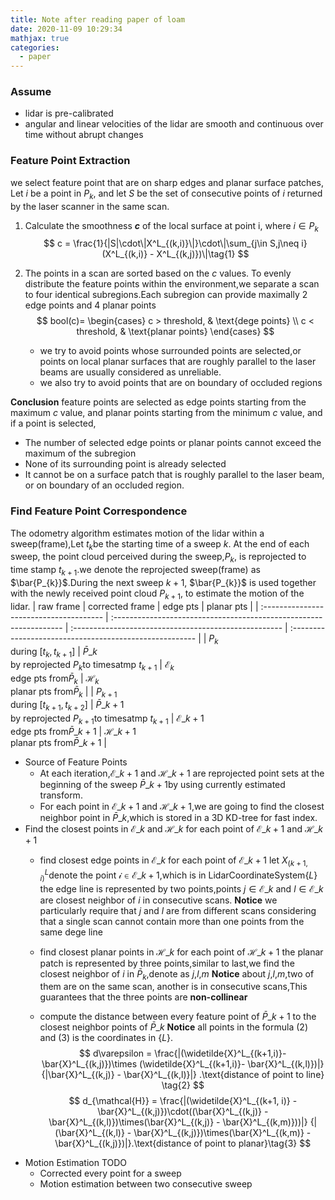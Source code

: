```yaml
---
title: Note after reading paper of loam
date: 2020-11-09 10:29:34
mathjax: true
categories:
  - paper
---
```


### Assume
- lidar is pre-calibrated
- angular and linear velocities of the lidar are smooth and continuous over time without abrupt changes
  
### Feature Point Extraction
we select feature point that are on sharp edges and planar surface patches, Let $i$ be a point in $P_k$, and let $S$ be the set of consecutive points of $i$ returned by the laser scanner in the same scan.
1. Calculate the smoothness **$c$** of the local surface at point i, where $i \in P_k$
   $$
   c = \frac{1}{|S|\cdot\|X^L_{(k,i)}\|}\cdot\|\sum_{j\in S,j\neq i}(X^L_{(k,i)} - X^L_{(k,j)})\|\tag{1}
   $$
2. The points in a scan are sorted based on the $c$ values.
   To evenly distribute the feature points within the environment,we separate a scan to four identical subregions.Each subregion can provide maximally 2 edge points and 4 planar points
   $$
   bool(c)= 
   \begin{cases}
   c > threshold, &  \text{dege points} \\
   c < threshold, &  \text{planar points} 
   \end{cases}
   $$

   - we try to avoid points whose surrounded points are selected,or points on local planar surfaces that are roughly parallel to the laser beams are usually considered as unreliable.
   - we also try to avoid points that are on boundary of occluded regions

**Conclusion**
feature points are selected as edge points starting from the maximum $c$ value, and planar points starting from the minimum $c$ value, and if a point is selected,
- The number of selected edge points or planar points cannot exceed the maximum of the subregion
- None of its surrounding point is already selected
- It cannot be on a surface patch that is roughly parallel to the laser beam, or on boundary of an occluded region.
### Find Feature Point Correspondence
The odometry algorithm estimates motion of the lidar within a sweep(frame),Let $t_k$be  the starting  time of a sweep $k$. At the end of each sweep, the point cloud perceived during the sweep,$P_k$, is reprojected to time stamp $t_{k+1}$.we denote the reprojected sweep(frame) as $\bar{P_{k}}$.During the next sweep $k+1$, $\bar{P_{k}}$ is used together with the newly received point cloud $P_{k+1}$, to estimate the motion of the lidar.
   | raw frame                               | corrected frame                                                    | edge pts                                              | planar pts                                              |
   | :-------------------------------------- | :----------------------------------------------------------------- | :---------------------------------------------------- | :------------------------------------------------------ |
   | $P_k$<br>during [$t_k,t_{k+1}$]         | $\bar{P}\_k$<br>by reprojected $P_k$to timesatmp $t_{k+1}$         | $\mathcal{E}_k$<br>edge pts from$\bar{P}_k$           | $\mathcal{H}_k$<br>planar pts from$\bar{P}_k$           |
   | $P_{k+1}$<br>during [$t_{k+1},t_{k+2}$] | $\bar{P}\_{k+1}$<br>by reprojected $P_{k+1}$to timesatmp $t_{k+1}$ | $\mathcal{E}\_{k+1}$<br>edge pts from$\bar{P}\_{k+1}$ | $\mathcal{H}\_{k+1}$<br>planar pts from$\bar{P}\_{k+1}$ |
- Source of Feature Points
  - At each iteration,$\mathcal{E}\_{k+1}$ and $\mathcal{H}\_{k+1}$ are reprojected point sets at the beginning of the sweep $\bar{P}\_{k+1}$by using currently estimated transform.
  - For each point in $\mathcal{E}\_{k+1}$ and $\mathcal{H}\_{k+1}$,we are going to find the closest neighbor point in $\bar{P}\_k$,which is stored in a 3D KD-tree for fast index.
- Find the closest points in $\mathcal{E}\_{k}$ and $\mathcal{H}\_{k}$ for each point of $\mathcal{E}\_{k+1}$ and $\mathcal{H}\_{k+1}$
  - find closest edge points in $\mathcal{E}\_{k}$ for each point of $\mathcal{E}\_{k+1}$
    let $X^L_{(k+1,i)}$denote the point $\mathcal{i} \in \mathcal{E}\_{k+1}$,which is in LidarCoordinateSystem{$L$}
    the edge line is represented by two points,points $j \in \mathcal{E}\_k$ and $l \in \mathcal{E}\_k$ are closest neighbor of $i$ in consecutive scans.
    **Notice** we particularly require that $j$ and $l$ are from different scans considering that a single scan cannot contain more than one points from the same dege line

  - find closest planar points in $\mathcal{H}\_{k}$ for each point of $\mathcal{H}\_{k+1}$
    the planar patch is represented by three points,similar to last,we find the closest neighbor of $i$ in $\bar{P}_k$,denote as $j$,$l$,$m$
    **Notice** about $j$,$l$,$m$,two of them are on the same scan, another is in consecutive scans,This guarantees that the three points are **non-collinear**
  - compute the distance between every feature point of $\bar{P}\_{k+1}$ to the closest neighbor points of $\bar{P}\_{k}$
    **Notice** all points in the formula ($\mathcal{2}$) and ($\mathcal{3}$) is the coordinates in {$L$}.
   $$
   d\varepsilon = \frac{|(\widetilde{X}^L_{(k+1,i)}- \bar{X}^L_{(k,j)})\times (\widetilde{X}^L_{(k+1,i)}- \bar{X}^L_{(k,l)})|}{|\bar{X}^L_{(k,j)} - \bar{X}^L_{(k,l)}|} .\text{distance of point to line} \tag{2} 
   $$
   $$
   d_{\mathcal{H}} = \frac{|(\widetilde{X}^L_{(k+1, i)} - \bar{X}^L_{(k,j)})\cdot((\bar{X}^L_{(k,j)} - \bar{X}^L_{(k,l)})\times(\bar{X}^L_{(k,j)} - \bar{X}^L_{(k,m)}))|}
   {|(\bar{X}^L_{(k,l)} - \bar{X}^L_{(k,j)})\times(\bar{X}^L_{(k,m)} - \bar{X}^L_{(k,j)})|}.\text{distance of point to planar}\tag{3}
   $$
 - Motion Estimation TODO
   - Corrected every point for a sweep
   - Motion estimation between two consecutive sweep
